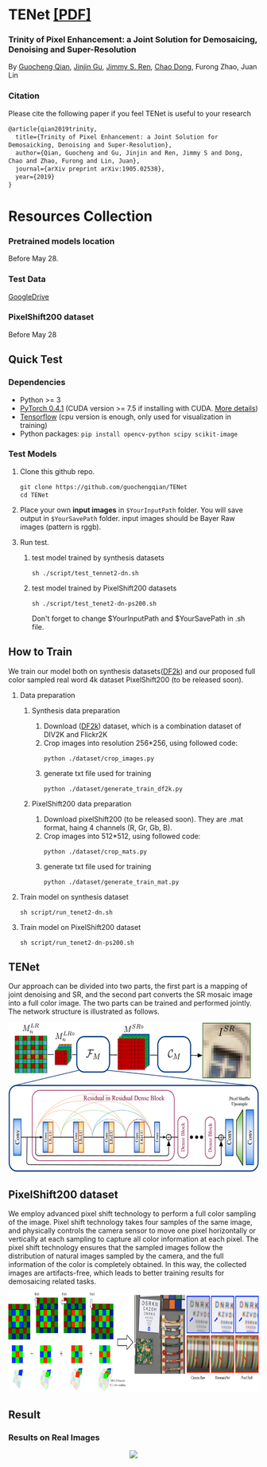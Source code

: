 # TENet <a href="https://arxiv.org/abs/1905.02538" target="_blank">[PDF]</a> 
<!--<a href="https://drive.google.com/open?id=1FPELQupnGR750EoUWTY_0owkEnlAGVYH">[Checkpoints]</a>-->
<!--<a href="https://arxiv.org/abs/1905.02538" target="_blank">[datasets]</a> -->
### Trinity of Pixel Enhancement: a Joint Solution for Demosaicing, Denoising and Super-Resolution
By [Guocheng Qian](https://guochengqian.github.io/), [Jinjin Gu](http://www.jasongt.com/), [Jimmy S. Ren](http://www.jimmyren.com/), [Chao Dong](https://scholar.google.com.hk/citations?user=OSDCB0UAAAAJ&hl=en), Furong Zhao, Juan Lin

### Citation 
Please cite the following paper if you feel TENet is useful to your research
```
@article{qian2019trinity,
  title={Trinity of Pixel Enhancement: a Joint Solution for Demosaicking, Denoising and Super-Resolution},
  author={Qian, Guocheng and Gu, Jinjin and Ren, Jimmy S and Dong, Chao and Zhao, Furong and Lin, Juan},
  journal={arXiv preprint arXiv:1905.02538},
  year={2019}
}
```
# Resources Collection
### Pretrained models location
Before May 28.
<!--[GoogleDrive](https://drive.google.com/open?id=1FPELQupnGR750EoUWTY_0owkEnlAGVYH) -->

### Test Data
[GoogleDrive](https://drive.google.com/open?id=1PtpOo7U-J-IuttZHeduE5ZyHlMW-7s1R)

### PixelShift200 dataset 
Before May 28
   
## Quick Test
### Dependencies
- Python >= 3
- [PyTorch 0.4.1](https://pytorch.org/) (CUDA version >= 7.5 if installing with CUDA. [More details](https://pytorch.org/get-started/previous-versions/))
- [Tensorflow](https://www.tensorflow.org/install)  (cpu version is enough, only used for visualization in training)
- Python packages:  `pip install opencv-python scipy scikit-image`

### Test Models
1. Clone this github repo.

    ```
    git clone https://github.com/guochengqian/TENet
    cd TENet
    ```
2. Place your own **input images** in `$YourInputPath` folder.  You will save output in `$YourSavePath` folder.
   input images should be Bayer Raw images (pattern is rggb). 
   
3. Run test.
   1. test model trained by synthesis datasets 
        ```
        sh ./script/test_tennet2-dn.sh  
        ```  
 
   2. test model trained by PixelShift200 datasets
        ```
        sh ./script/test_tenet2-dn-ps200.sh  
        ```  
        Don't forget to change $YourInputPath and $YourSavePath in .sh file.


## How to Train
We train our model both on synthesis datasets([DF2k](https://github.com/xinntao/BasicSR)) and our proposed full color sampled real word
4k dataset PixelShift200 (to be released soon).

1. Data preparation
    1. Synthesis data preparation
        1. Download ([DF2k](https://github.com/xinntao/BasicSR)) dataset, which is a combination dataset of DIV2K and Flickr2K
        2. Crop images into resolution 256*256, using followed code:
            ```
            python ./dataset/crop_images.py
            ```
        3. generate txt file used for training
            ```
            python ./dataset/generate_train_df2k.py
            ```       
        
    2. PixelShift200 data preparation 
        1. Download pixelShift200 (to be released soon). They are .mat format, haing 4 channels (R, Gr, Gb, B).
        2. Crop images into 512*512, using followed code:
            ```
            python ./dataset/crop_mats.py
            ```
        3. generate txt file used for training
            ```
            python ./dataset/generate_train_mat.py
            ```
                         
2. Train model on synthesis dataset
    
    ```
    sh script/run_tenet2-dn.sh
    ```

3. Train model on PixelShift200 dataset
    ```
    sh script/run_tenet2-dn-ps200.sh    
    ```


## TENet

Our approach can be divided into two parts, the first part is a mapping of joint denoising and SR, 
and the second part converts the SR mosaic image into a full color image.
The two parts can be trained and performed jointly.
The network structure is illustrated as follows.

<p align="center">
  <img height="300" src="figures/Network.png">
</p>



## PixelShift200 dataset
We employ advanced pixel shift technology to perform a full color sampling of the image.
Pixel shift technology takes four samples of the same image, and physically controls the camera sensor to move one pixel horizontally or vertically at each sampling to capture all color information at each pixel.
The pixel shift technology ensures that the sampled images follow the distribution of natural images sampled by the camera, and the full information of the color is completely obtained.
In this way, the collected images are artifacts-free, which leads to better training results for demosaicing related tasks.

<p align="center">
  <img height="200" src="figures/PixelShift.png">
</p>


## Result
<!--### Results on simulated datasets-->


### Results on Real Images
<p align="center">
  <img width="800" src="figures/Surf.png">
</p>


